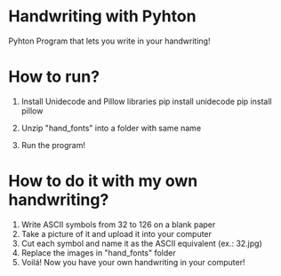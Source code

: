 # Handwriting with Pyhton
Pyhton Program that lets you write in your handwriting!

# How to run?
1. Install Unidecode and Pillow libraries 
pip install unidecode
pip install pillow

2. Unzip "hand_fonts" into a folder with same name
3. Run the program!

# How to do it with my own handwriting?
1. Write ASCII symbols from 32 to 126 on a blank paper
2. Take a picture of it and upload it into your computer
3. Cut each symbol and name it as the ASCII equivalent (ex.: 32.jpg)
4. Replace the images in "hand_fonts" folder
5. Voilá! Now you have your own handwriting in your computer!

